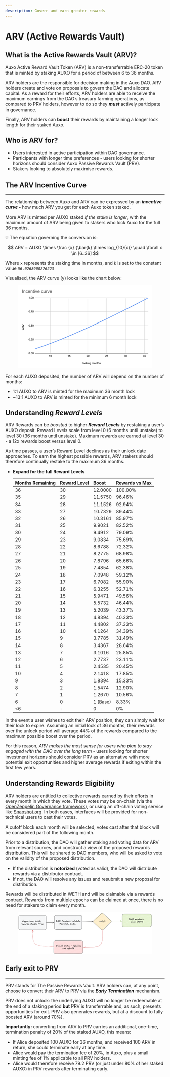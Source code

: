 ```yaml
---
description: Govern and earn greater rewards
---
```


# ARV (Active Rewards Vault)

## What is the Active Rewards Vault (ARV)?

Auxo Active Reward Vault Token (ARV) is a non-transferrable ERC-20 token that is minted by staking AUXO for a period of between 6 to 36 months.

ARV holders are the responsible for decision making in the Auxo DAO. ARV holders create and vote on proposals to govern the DAO and allocate capital. As a reward for their efforts, ARV holders are able to receive the maximum earnings from the DAO’s treasury farming operations, as compared to PRV holders, however to do so they _**must**_ actively participate in governance.

Finally, ARV holders can **boost** their rewards by maintaining a longer lock length for their staked Auxo.

## Who is ARV for?

* Users interested in active participation within DAO governance.
* Participants with longer time preferences - users looking for shorter horizons should consider Auxo Passive Rewards Vault (PRV).
* Stakers looking to absolutely maximise rewards.

## The ARV Incentive Curve

***

The relationship between Auxo and ARV can be expressed by an _**incentive curve -**_ how much ARV you get for each Auxo token staked.

More ARV is minted per AUXO staked _if the stake is longer_, with the maximum amount of ARV being given to stakers who lock Auxo for the full 36 months.

💡 The equation governing the conversion is:

$$
ARV = AUXO \times \frac {x} {\bar{k} \times log_{10}(x)} \quad \forall x \in [6..36]
$$

Where `x` represents the staking time in months, and `k` is set to the constant value _`56.0268900276223`_

Visualised, the ARV curve (y) looks like the chart below:

<figure><img src="../../.gitbook/assets/curve.png" alt=""><figcaption></figcaption></figure>

For each AUXO deposited, the number of ARV will depend on the number of months:

* 1:1 AUXO to ARV is minted for the maximum 36 month lock
* \~13:1 AUXO to ARV is minted for the minimum 6 month lock

## Understanding _Reward Levels_

ARV Rewards can be _boosted_ to higher _**Reward Levels**_ by restaking a user’s AUXO deposit. Reward Levels scale from level 0 (6 months until unstake) to level 30 (36 months until unstake). Maximum rewards are earned at level 30 - a 12x rewards boost versus level 0.

As time passes, a user’s Reward Level declines as their unlock date approaches. To earn the highest possible rewards, ARV stakers should therefore continually restake to the maximum 36 months.

*   **Expand for the full Reward Levels**

    | Months Remaining | Reward Level | Boost    | Rewards vs Max |
    | ---------------- | ------------ | -------- | -------------- |
    | 36               | 30           | 12.0000  | 100.00%        |
    | 35               | 29           | 11.5750  | 96.46%         |
    | 34               | 28           | 11.1526  | 92.94%         |
    | 33               | 27           | 10.7329  | 89.44%         |
    | 32               | 26           | 10.3161  | 85.97%         |
    | 31               | 25           | 9.9021   | 82.52%         |
    | 30               | 24           | 9.4912   | 79.09%         |
    | 29               | 23           | 9.0834   | 75.69%         |
    | 28               | 22           | 8.6788   | 72.32%         |
    | 27               | 21           | 8.2775   | 68.98%         |
    | 26               | 20           | 7.8796   | 65.66%         |
    | 25               | 19           | 7.4854   | 62.38%         |
    | 24               | 18           | 7.0948   | 59.12%         |
    | 23               | 17           | 6.7082   | 55.90%         |
    | 22               | 16           | 6.3255   | 52.71%         |
    | 21               | 15           | 5.9471   | 49.56%         |
    | 20               | 14           | 5.5732   | 46.44%         |
    | 19               | 13           | 5.2039   | 43.37%         |
    | 18               | 12           | 4.8394   | 40.33%         |
    | 17               | 11           | 4.4802   | 37.33%         |
    | 16               | 10           | 4.1264   | 34.39%         |
    | 15               | 9            | 3.7785   | 31.49%         |
    | 14               | 8            | 3.4367   | 28.64%         |
    | 13               | 7            | 3.1016   | 25.85%         |
    | 12               | 6            | 2.7737   | 23.11%         |
    | 11               | 5            | 2.4535   | 20.45%         |
    | 10               | 4            | 2.1418   | 17.85%         |
    | 9                | 3            | 1.8394   | 15.33%         |
    | 8                | 2            | 1.5474   | 12.90%         |
    | 7                | 1            | 1.2670   | 10.56%         |
    | 6                | 0            | 1 (Base) | 8.33%          |
    | <6               | -            | 0        | 0%             |

In the event a user wishes to exit their ARV position, they can simply wait for their lock to expire. Assuming an initial lock of 36 months, their rewards over the unlock period will average 44% of the rewards compared to the maximum possible boost over the period.

For this reason, _ARV makes the most sense for users who plan to stay engaged with the DAO over the long term_ - users looking for shorter investment horizons should consider PRV as an alternative with more potential exit opportunities and higher average rewards if exiting within the first few years.

## Understanding Rewards Eligibility



ARV holders are entitled to collective rewards earned by their efforts in every month in which they vote. These votes may be on-chain (via the [OpenZeppelin Governance framework](https://docs.openzeppelin.com/contracts/4.x/governance)), or using an off-chain voting service like [Snapshot.org](http://snapshot.org). In both cases, interfaces will be provided for non-technical users to cast their votes.

A cutoff block each month will be selected, votes cast after that block will be considered part of the following month.

Prior to a distribution, the DAO will gather staking and voting data for ARV from relevant sources, and construct a view of the proposed rewards distribution. This will be shared to DAO members, who will be asked to vote on the validity of the proposed distribution.

* If the distribution is **notorized** (voted as valid), the DAO will distribute rewards via a distributor contract.
* If not, the DAO will resolve any issues and resubmit a new proposal for distribution.

Rewards will be distributed in WETH and will be claimable via a rewards contract. Rewards from multiple epochs can be claimed at once, there is no need for stakers to claim every month.

<figure><img src="../../.gitbook/assets/rewards eligibility.png" alt=""><figcaption></figcaption></figure>

## Early exit to PRV

***

PRV stands for The Passive Rewards Vault. ARV holders can, at any point, choose to convert their ARV to PRV via the _**Early Termination**_ mechanism.

PRV does not unlock: the underlying AUXO will no longer be redeemable at the end of a staking period **but** PRV is transferrable and, as such, presents opportunities for exit. PRV also generates rewards, but at a discount to fully boosted ARV (around 70%).

**Importantly:** converting from ARV to PRV carries an additional, one-time, termination penalty of 20% of the staked AUXO, this means:

* If Alice deposited 100 AUXO for 36 months, and received 100 ARV in return, she could terminate early at any time.
* Alice would pay the termination fee of 20%, in Auxo, plus a small minting fee of 1% applicable to all PRV holders.
* Alice would therefore receive 79.2 PRV (or just under 80% of her staked AUXO) in PRV rewards after terminating early.
